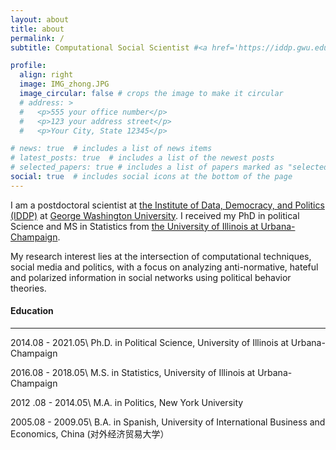 ```yaml
---
layout: about
title: about
permalink: /
subtitle: Computational Social Scientist #<a href='https://iddp.gwu.edu/'>George Washington University</a>. 

profile:
  align: right
  image: IMG_zhong.JPG
  image_circular: false # crops the image to make it circular
  # address: >
  #   <p>555 your office number</p>
  #   <p>123 your address street</p>
  #   <p>Your City, State 12345</p>

# news: true  # includes a list of news items
# latest_posts: true  # includes a list of the newest posts
# selected_papers: true # includes a list of papers marked as "selected={true}"
social: true  # includes social icons at the bottom of the page
---
```


<!-- Write your biography here. Tell the world about yourself. Link to your favorite [subreddit](http://reddit.com). You can put a picture in, too. The code is already in, just name your picture `prof_pic.jpg` and put it in the `img/` folder.

Put your address / P.O. box / other info right below your picture. You can also disable any of these elements by editing `profile` property of the YAML header of your `_pages/about.md`. Edit `_bibliography/papers.bib` and Jekyll will render your [publications page](/al-folio/publications/) automatically.

Link to your social media connections, too. This theme is set up to use [Font Awesome icons](http://fortawesome.github.io/Font-Awesome/) and [Academicons](https://jpswalsh.github.io/academicons/), like the ones below. Add your Facebook, Twitter, LinkedIn, Google Scholar, or just disable all of them. -->

I am a postdoctoral scientist at [the Institute of Data, Democracy, and Politics (IDDP)](https://iddp.gwu.edu/) at [George Washington University](https://www.gwu.edu/). I received my PhD in political Science and MS in Statistics from [the University of Illinois at Urbana-Champaign](https://illinois.edu/).

My research interest lies at the intersection of computational techniques, social media and politics, with a focus on analyzing anti-normative, hateful and polarized information in social networks using political behavior theories. 



#### Education
---
2014.08 - 2021.05\\
Ph.D. in Political Science, University of Illinois at Urbana-Champaign

2016.08 - 2018.05\\
M.S. in Statistics, University of Illinois at Urbana-Champaign

2012 .08 - 2014.05\\
M.A. in Politics, New York University

2005.08 - 2009.05\\
B.A. in Spanish, University of International Business and Economics, China (对外经济贸易大学）